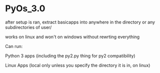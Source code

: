 # PyOs_3.0
after setup is ran, extract basicapps into anywhere in the directory or any subdirectories of user/

works on linux and won't on windows without rewrting everything

Can run:

Python 3 apps (including the py2.py thing for py2 compatibility)

Linux Apps (local only unless you specify the directory it is in, on linux)

